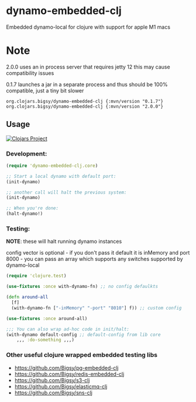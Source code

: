 # dynamo-embedded-clj

Embedded dynamo-local for clojure with support for apple M1 macs
# Note
2.0.0 uses an in process server that requires jetty 12 this may cause compatibility issues

0.1.7 launches a jar in a separate process and thus should be 100% compatible, just a tiny bit slower

``` 
org.clojars.bigsy/dynamo-embedded-clj {:mvn/version "0.1.7"}
org.clojars.bigsy/dynamo-embedded-clj {:mvn/version "2.0.0"} 
```

## Usage

[![Clojars Project](https://img.shields.io/clojars/v/org.clojars.bigsy/dynamo-embedded-clj.svg)](https://clojars.org/org.clojars.bigsy/dynamo-embedded-clj)
### Development:

```clojure
(require 'dynamo-embedded-clj.core)

;; Start a local dynamo with default port:
(init-dynamo)

;; another call will halt the previous system:
(init-dynamo)

;; When you're done:
(halt-dynamo!)
```

### Testing:

**NOTE**: these will halt running dynamo instances

config vector is optional - if you don't pass it default it is inMemory and port 8000 - you can pass an array which supports any switches supported by dynamo-local

```clojure
(require 'clojure.test)

(use-fixtures :once with-dynamo-fn) ;; no config defaulkts

(defn around-all
  [f]
  (with-dynamo-fn ["-inMemory" "-port" "8010"] f)) ;; custom config

(use-fixtures :once around-all)

;;; You can also wrap ad-hoc code in init/halt:
(with-dynamo default-config ;; default-config from lib core
	,,, :do-something ,,,)
```

### Other useful clojure wrapped embedded testing libs
* https://github.com/Bigsy/pg-embedded-clj
* https://github.com/Bigsy/redis-embedded-clj
* https://github.com/Bigsy/s3-clj
* https://github.com/Bigsy/elasticmq-clj
* https://github.com/Bigsy/sns-clj